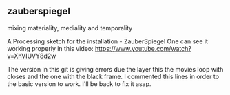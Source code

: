 ## zauberspiegel

mixing materiality, mediality and temporality


A Processing sketch for the installation - ZauberSpiegel
One can see it working properly in this video:
https://www.youtube.com/watch?v=XhVIUVY8d2w

The version in this git is giving errors due the layer this the movies loop with closes and the one with the black frame. I commented this lines in order to the basic version to work. I'll be back to fix it asap.
